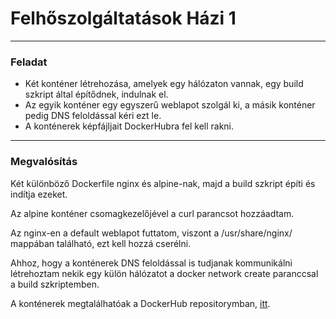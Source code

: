 # Felhőszolgáltatások Házi 1
---
### Feladat
- Két konténer létrehozása, amelyek egy hálózaton vannak, egy build szkript által építődnek, indulnak el. 
- Az egyik konténer egy egyszerű weblapot szolgál ki, a másik konténer pedig DNS feloldással kéri ezt le.
- A konténerek képfájljait DockerHubra fel kell rakni.

---
### Megvalósítás

Két különböző Dockerfile nginx és alpine-nak, majd a build szkript építi és indítja ezeket.

Az alpine konténer csomagkezelőjével a curl parancsot hozzáadtam.

Az nginx-en a default weblapot futtatom, viszont a /usr/share/nginx/ mappában található, ezt kell hozzá cserélni.

Ahhoz, hogy a konténerek DNS feloldással is tudjanak kommunikálni létrehoztam nekik egy külön hálózatot a docker network create paranccsal a build szkriptemben.

A konténerek megtalálhatóak a DockerHub repositorymban, [itt](https://hub.docker.com/repositories/mucsbal).